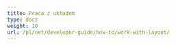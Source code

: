```yaml
---
title: Praca z układem
type: docs
weight: 10
url: /pl/net/developer-guide/how-to/work-with-layout/
---
```

